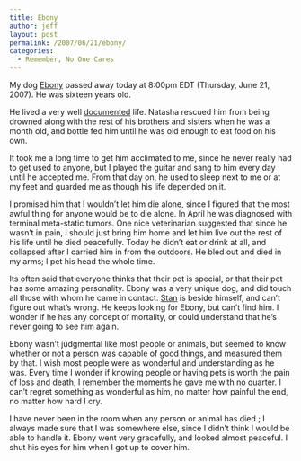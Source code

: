 ```yaml
---
title: Ebony
author: jeff
layout: post
permalink: /2007/06/21/ebony/
categories:
  - Remember, No One Cares
---
```


My dog [Ebony][1] passed away today at 8:00pm EDT (Thursday, June 21, 2007). He was sixteen years old.

 [1]: http://jbuchbinder.com/pets/ebony

He lived a very well [documented][2] life. Natasha rescued him from being drowned along with the rest of his brothers and sisters when he was a month old, and bottle fed him until he was old enough to eat food on his own.

 [2]: http://www.flickr.com/photos/whatsyourmeme/tags/ebony

It took me a long time to get him acclimated to me, since he never really had to get used to anyone, but I played the guitar and sang to him every day until he accepted me. From that day on, he used to sleep next to me or at my feet and guarded me as though his life depended on it.

I promised him that I wouldn’t let him die alone, since I figured that the most awful thing for anyone would be to die alone. In April he was diagnosed with terminal meta-static tumors. One nice veterinarian suggested that since he wasn’t in pain, I should just bring him home and let him live out the rest of his life until he died peacefully. Today he didn’t eat or drink at all, and collapsed after I carried him in from the outdoors. He bled out and died in my arms; I pet his head the whole time.

Its often said that everyone thinks that their pet is special, or that their pet has some amazing personality. Ebony was a very unique dog, and did touch all those with whom he came in contact. [Stan][3] is beside himself, and can’t figure out what’s wrong. He keeps looking for Ebony, but can’t find him. I wonder if he has any concept of mortality, or could understand that he’s never going to see him again.

 [3]: http://jbuchbinder.com/pets/stan

Ebony wasn’t judgmental like most people or animals, but seemed to know whether or not a person was capable of good things, and measured them by that. I wish most people were as wonderful and understanding as he was. Every time I wonder if knowing people or having pets is worth the pain of loss and death, I remember the moments he gave me with no quarter. I can’t regret something as wonderful as him, no matter how painful the end, no matter how hard I cry.

I have never been in the room when any person or animal has died ; I always made sure that I was somewhere else, since I didn’t think I would be able to handle it. Ebony went very gracefully, and looked almost peaceful. I shut his eyes for him when I got up to cover him.
